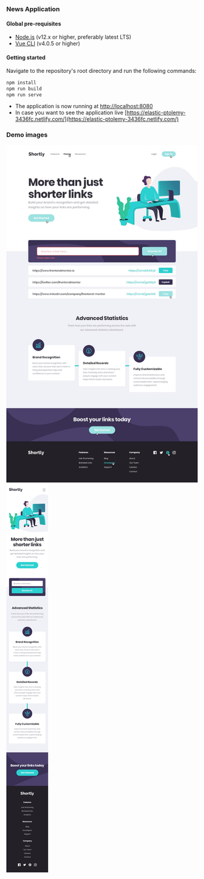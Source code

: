 ### News Application

#### Global pre-requisites
- [Node.js](https://nodejs.org/en/) (v12.x or higher, preferably latest LTS)
- [Vue CLI](https://www.npmjs.com/package/@vue/cli) (v4.0.5 or higher)

#### Getting started
Navigate to the repository's root directory and run the following commands:
```
npm install
npm run build
npm run serve
```

- The application is now running at [http://localhost:8080](http://localhost:8080)
- In case you want to see the application live [https://elastic-ptolemy-3436fc.netlify.com/](https://elastic-ptolemy-3436fc.netlify.com/)

### Demo images
![Stock list](image-home.png)
![Stock article](image-mobile.png)